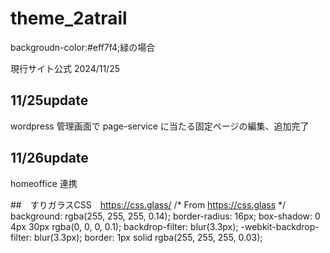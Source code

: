 # theme_2atrail

backgroudn-color:#eff7f4;緑の場合

現行サイト公式 2024/11/25

## 11/25update

wordpress 管理画面で page-service に当たる固定ページの編集、追加完了

## 11/26update

homeoffice 連携

##　すりガラスCSS　https://css.glass/
/* From https://css.glass */
background: rgba(255, 255, 255, 0.14);
border-radius: 16px;
box-shadow: 0 4px 30px rgba(0, 0, 0, 0.1);
backdrop-filter: blur(3.3px);
-webkit-backdrop-filter: blur(3.3px);
border: 1px solid rgba(255, 255, 255, 0.03);